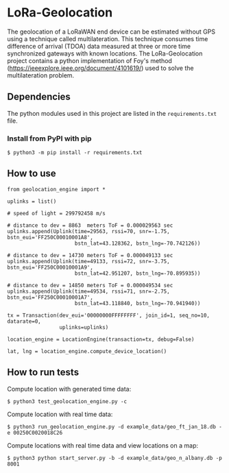 # LoRa-Geolocation

The geolocation of a LoRaWAN end device can be estimated without GPS using a technique called multilateration. This technique consumes time difference of arrival (TDOA) data measured at three or more time synchronized gateways with known locations. The LoRa-Geolocation project contains a python implementation of Foy's method (https://ieeexplore.ieee.org/document/4101619/) used to solve the multilateration problem.

## Dependencies

The python modules used in this project are listed in the ```requirements.txt``` file.

### Install from PyPI with pip
```
$ python3 -m pip install -r requirements.txt
```

## How to use

```
from geolocation_engine import *

uplinks = list()

# speed of light = 299792458 m/s

# distance to dev = 8863  meters ToF = 0.000029563 sec   
uplinks.append(Uplink(time=29563, rssi=70, snr=-1.75, bstn_eui='FF250C00010001A8',
                      bstn_lat=43.128362, bstn_lng=-70.742126))

# distance to dev = 14730 meters ToF = 0.000049133 sec
uplinks.append(Uplink(time=49133, rssi=72, snr=-3.75, bstn_eui='FF250C00010001A9',
                      bstn_lat=42.951207, bstn_lng=-70.895935))

# distance to dev = 14850 meters ToF = 0.000049534 sec
uplinks.append(Uplink(time=49534, rssi=71, snr=-2.75, bstn_eui='FF250C00010001A7',
                      bstn_lat=43.118840, bstn_lng=-70.941940))

tx = Transaction(dev_eui='00000000FFFFFFFF', join_id=1, seq_no=10, datarate=0,
                 uplinks=uplinks)

location_engine = LocationEngine(transaction=tx, debug=False)

lat, lng = location_engine.compute_device_location()
```

## How to run tests

Compute location with generated time data:
```
$ python3 test_geolocation_engine.py -c
```

Compute location with real time data:
```
$ python3 run_geolocation_engine.py -d example_data/geo_ft_jan_18.db -e 00250C0020018C26
```

Compute locations with real time data and view locations on a map:
```
$ python3 python start_server.py -b -d example_data/geo_n_albany.db -p 8001
```

